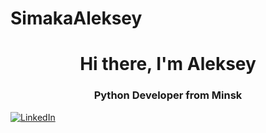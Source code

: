 # SimakaAleksey
<div id="header" align="center">
	<h1>Hi there, I'm Aleksey</h1>
	<h3>Python Developer from Minsk</h3>
</div>
<a href="linkedin-url">
	<img src="https://img.shields.io/badge/LinkedIn-blue?style=for-the-badge&logo=linkedin&logoColor=white" alt="LinkedIn"/>
</a>
